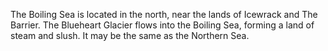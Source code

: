 The Boiling Sea is located in the north, near the lands of Icewrack and The Barrier. The Blueheart Glacier flows into the Boiling Sea, forming a land of steam and slush. It may be the same as the Northern Sea.